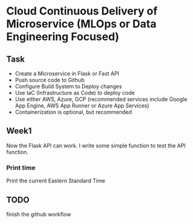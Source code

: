 # Cloud Continuous Delivery of Microservice (MLOps or Data Engineering Focused)

## Task
- Create a Microservice in Flask or Fast API
- Push source code to Github
- Configure Build System to Deploy changes
- Use IaC (Infrastructure as Code) to deploy code
- Use either AWS, Azure, GCP (recommended services include Google App Engine, AWS App Runner or Azure App Services)
- Containerization is optional, but recommended

## Week1

Now the Flask API can work. I write some simple function to test the API function.

### Print time
Print the current Eastern Standard Time

## TODO
finish the github workflow

